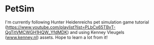 # PetSim
 
I'm currently following Hunter Heidenreichs pet simulation game tutorial (https://www.youtube.com/playlist?list=PLbCx65TBvT-QgTitVMCWGH1HQW_YfdMDK) and using Kenney Vleugels (www.kenney.nl) assets. 
Hope to learn a lot from it!
